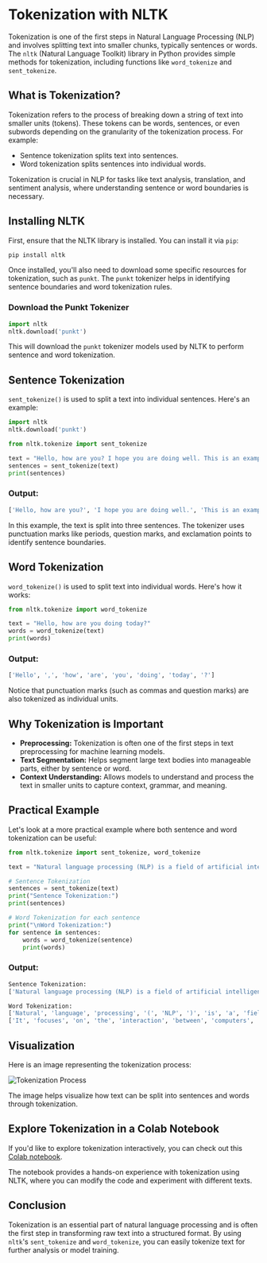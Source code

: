 # Tokenization with NLTK

Tokenization is one of the first steps in Natural Language Processing (NLP) and involves splitting text into smaller chunks, typically sentences or words. The `nltk` (Natural Language Toolkit) library in Python provides simple methods for tokenization, including functions like `word_tokenize` and `sent_tokenize`.

## What is Tokenization?

Tokenization refers to the process of breaking down a string of text into smaller units (tokens). These tokens can be words, sentences, or even subwords depending on the granularity of the tokenization process. For example:

- Sentence tokenization splits text into sentences.
- Word tokenization splits sentences into individual words.

Tokenization is crucial in NLP for tasks like text analysis, translation, and sentiment analysis, where understanding sentence or word boundaries is necessary.

## Installing NLTK

First, ensure that the NLTK library is installed. You can install it via `pip`:

```bash
pip install nltk
```

Once installed, you'll also need to download some specific resources for tokenization, such as `punkt`. The `punkt` tokenizer helps in identifying sentence boundaries and word tokenization rules.

### Download the Punkt Tokenizer

```python
import nltk
nltk.download('punkt')
```

This will download the `punkt` tokenizer models used by NLTK to perform sentence and word tokenization.

## Sentence Tokenization

`sent_tokenize()` is used to split a text into individual sentences. Here's an example:

```python
import nltk
nltk.download('punkt')

from nltk.tokenize import sent_tokenize

text = "Hello, how are you? I hope you are doing well. This is an example of sentence tokenization."
sentences = sent_tokenize(text)
print(sentences)
```

### Output:
```python
['Hello, how are you?', 'I hope you are doing well.', 'This is an example of sentence tokenization.']
```

In this example, the text is split into three sentences. The tokenizer uses punctuation marks like periods, question marks, and exclamation points to identify sentence boundaries.

## Word Tokenization

`word_tokenize()` is used to split text into individual words. Here's how it works:

```python
from nltk.tokenize import word_tokenize

text = "Hello, how are you doing today?"
words = word_tokenize(text)
print(words)
```

### Output:
```python
['Hello', ',', 'how', 'are', 'you', 'doing', 'today', '?']
```

Notice that punctuation marks (such as commas and question marks) are also tokenized as individual units.

## Why Tokenization is Important

- **Preprocessing:** Tokenization is often one of the first steps in text preprocessing for machine learning models.
- **Text Segmentation:** Helps segment large text bodies into manageable parts, either by sentence or word.
- **Context Understanding:** Allows models to understand and process the text in smaller units to capture context, grammar, and meaning.

## Practical Example

Let's look at a more practical example where both sentence and word tokenization can be useful:

```python
from nltk.tokenize import sent_tokenize, word_tokenize

text = "Natural language processing (NLP) is a field of artificial intelligence. It focuses on the interaction between computers and human language."

# Sentence Tokenization
sentences = sent_tokenize(text)
print("Sentence Tokenization:")
print(sentences)

# Word Tokenization for each sentence
print("\nWord Tokenization:")
for sentence in sentences:
    words = word_tokenize(sentence)
    print(words)
```

### Output:
```python
Sentence Tokenization:
['Natural language processing (NLP) is a field of artificial intelligence.', 'It focuses on the interaction between computers and human language.']

Word Tokenization:
['Natural', 'language', 'processing', '(', 'NLP', ')', 'is', 'a', 'field', 'of', 'artificial', 'intelligence', '.']
['It', 'focuses', 'on', 'the', 'interaction', 'between', 'computers', 'and', 'human', 'language', '.']
```

## Visualization

Here is an image representing the tokenization process:

![Tokenization Process](https://github.com/user-attachments/assets/0290e2da-669a-44e0-b865-06dae73aff0e)

The image helps visualize how text can be split into sentences and words through tokenization.

## Explore Tokenization in a Colab Notebook

If you'd like to explore tokenization interactively, you can check out this [Colab notebook](https://colab.research.google.com/drive/1OMCRicQBDVCdz9RWUHtOhY8rt53hOIPd?usp=sharing).

The notebook provides a hands-on experience with tokenization using NLTK, where you can modify the code and experiment with different texts.

## Conclusion

Tokenization is an essential part of natural language processing and is often the first step in transforming raw text into a structured format. By using `nltk`'s `sent_tokenize` and `word_tokenize`, you can easily tokenize text for further analysis or model training.

